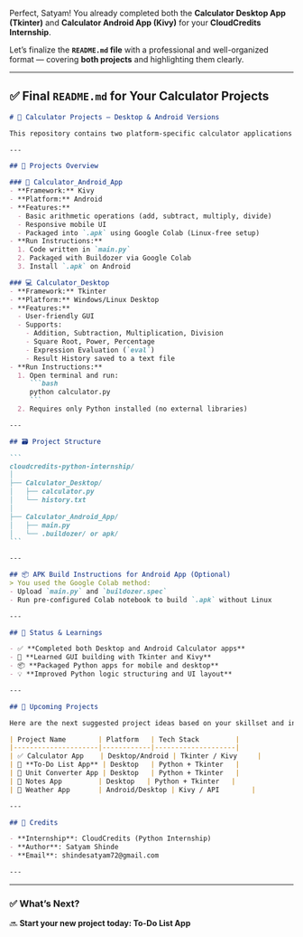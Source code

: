 Perfect, Satyam! You already completed both the **Calculator Desktop App (Tkinter)** and **Calculator Android App (Kivy)** for your **CloudCredits Internship**.

Let’s finalize the **`README.md` file** with a professional and well-organized format — covering **both projects** and highlighting them clearly.

---

## ✅ Final `README.md` for Your Calculator Projects

````markdown
# 🧮 Calculator Projects – Desktop & Android Versions

This repository contains two platform-specific calculator applications built during my **CloudCredits Internship** using **Python**. The projects include a **Desktop Calculator** made with **Tkinter**, and an **Android Calculator App** built using **Kivy** and packaged via **Google Colab + Buildozer**.

---

## 🚀 Projects Overview

### 📱 Calculator_Android_App
- **Framework:** Kivy
- **Platform:** Android
- **Features:**
  - Basic arithmetic operations (add, subtract, multiply, divide)
  - Responsive mobile UI
  - Packaged into `.apk` using Google Colab (Linux-free setup)
- **Run Instructions:**
  1. Code written in `main.py`
  2. Packaged with Buildozer via Google Colab
  3. Install `.apk` on Android

### 💻 Calculator_Desktop
- **Framework:** Tkinter
- **Platform:** Windows/Linux Desktop
- **Features:**
  - User-friendly GUI
  - Supports:
    - Addition, Subtraction, Multiplication, Division
    - Square Root, Power, Percentage
    - Expression Evaluation (`eval`)
    - Result History saved to a text file
- **Run Instructions:**
  1. Open terminal and run:
     ```bash
     python calculator.py
     ```
  2. Requires only Python installed (no external libraries)

---

## 🗃️ Project Structure

```
cloudcredits-python-internship/
│
├── Calculator_Desktop/
│   ├── calculator.py
│   └── history.txt
│
├── Calculator_Android_App/
│   ├── main.py
│   └── .buildozer/ or apk/
```

---

## 📦 APK Build Instructions for Android App (Optional)
> You used the Google Colab method:
- Upload `main.py` and `buildozer.spec`
- Run pre-configured Colab notebook to build `.apk` without Linux

---

## 📝 Status & Learnings

- ✅ **Completed both Desktop and Android Calculator apps**
- 🔧 **Learned GUI building with Tkinter and Kivy**
- 📦 **Packaged Python apps for mobile and desktop**
- 💡 **Improved Python logic structuring and UI layout**

---

## 📌 Upcoming Projects

Here are the next suggested project ideas based on your skillset and internship path:

| Project Name        | Platform   | Tech Stack         |
|---------------------|------------|--------------------|
| ✅ Calculator App    | Desktop/Android | Tkinter / Kivy     |
| 📝 **To-Do List App** | Desktop   | Python + Tkinter   |
| 📝 Unit Converter App | Desktop   | Python + Tkinter   |
| 📝 Notes App         | Desktop   | Python + Tkinter   |
| 📝 Weather App       | Android/Desktop | Kivy / API        |

---

## 🙌 Credits

- **Internship**: CloudCredits (Python Internship)
- **Author**: Satyam Shinde
- **Email**: shindesatyam72@gmail.com

---
````

---

### ✅ What’s Next?

🔜 **Start your new project today: To-Do List App**


